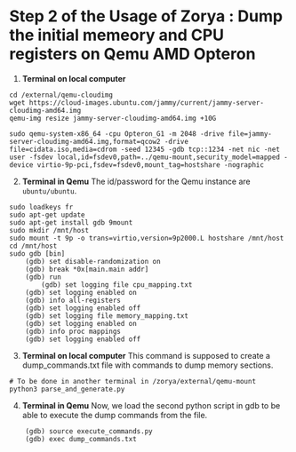 # Step 2 of the Usage of Zorya : Dump the initial memeory and CPU registers on Qemu AMD Opteron

1. **Terminal on local computer**
```
cd /external/qemu-cloudimg
wget https://cloud-images.ubuntu.com/jammy/current/jammy-server-cloudimg-amd64.img
qemu-img resize jammy-server-cloudimg-amd64.img +10G

sudo qemu-system-x86_64 -cpu Opteron_G1 -m 2048 -drive file=jammy-server-cloudimg-amd64.img,format=qcow2 -drive file=cidata.iso,media=cdrom -seed 12345 -gdb tcp::1234 -net nic -net user -fsdev local,id=fsdev0,path=../qemu-mount,security_model=mapped -device virtio-9p-pci,fsdev=fsdev0,mount_tag=hostshare -nographic
```
2. **Terminal in Qemu**
The id/password for the Qemu instance are ```ubuntu/ubuntu```.
```
sudo loadkeys fr
sudo apt-get update 
sudo apt-get install gdb 9mount
sudo mkdir /mnt/host
sudo mount -t 9p -o trans=virtio,version=9p2000.L hostshare /mnt/host
cd /mnt/host
sudo gdb [bin]
	(gdb) set disable-randomization on
	(gdb) break *0x[main.main addr]
	(gdb) run
        (gdb) set logging file cpu_mapping.txt
	(gdb) set logging enabled on
	(gdb) info all-registers
	(gdb) set logging enabled off
	(gdb) set logging file memory_mapping.txt
	(gdb) set logging enabled on
	(gdb) info proc mappings
	(gdb) set logging enabled off
```
3. **Terminal on local computer**
This command is supposed to create a dump_commands.txt file with commands to dump memory sections.
```
# To be done in another terminal in /zorya/external/qemu-mount
python3 parse_and_generate.py
```
4. **Terminal in Qemu**
Now, we load the second python script in gdb to be able to execute the dump commands from the file.
```
    (gdb) source execute_commands.py
    (gdb) exec dump_commands.txt 
```
